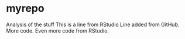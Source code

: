 # myrepo
Analysis of the stuff
This is a line from RStudio
Line added from GitHub.
More code.
Even more code from RStudio.